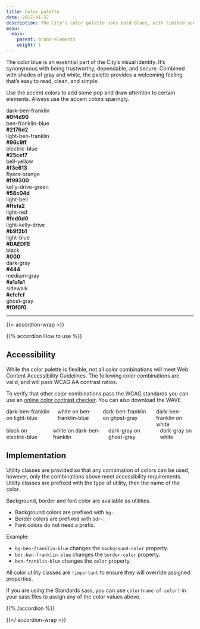 ```yaml
---
title: Color palette
date: 2017-01-27
description: The City's color palette uses bold blues, with limited accent colors.
menu:
  main:
    parent: brand-elements
    weight: 1
---
```


The color blue is an essential part of the City’s visual identity. It’s  synonymous with being trustworthy, dependable, and secure. Combined with shades of gray and white, the palette provides a welcoming feeling that’s easy to read, clean, and simple.

Use the accent colors to add some pop and draw attention to certain elements. Always use the accent colors sparingly.


<div class="row mbxl equal-height">
  <div class="medium-5 columns">
    <div class="sg-swatch">
      <div class="sg-swatch--top bg-dark-ben-franklin bdr-dark-ben-franklin">
      </div>
      <div class="sg-swatch--bottom equal">
        dark-ben-franklin<br>
        <b>#0f4d90</b>
      </div>
    </div>
  </div>
  <div class="medium-5 columns">
    <div class="sg-swatch">
      <div class="sg-swatch--top bg-ben-franklin-blue bdr-ben-franklin-blue">
      </div>
      <div class="sg-swatch--bottom equal">
        ben-franklin-blue<br>
        <b>#2176d2</b>
      </div>
    </div>
  </div>
  <div class="medium-5 columns">
    <div class="sg-swatch">
      <div class="sg-swatch--top bg-light-ben-franklin bdr-light-ben-franklin">
      </div>
      <div class="sg-swatch--bottom equal">
        light-ben-franklin<br>
        <b>#96c9ff</b>
      </div>
    </div>
  </div>
  <div class="medium-5 columns end">
    <div class="sg-swatch">
      <div class="sg-swatch--top bg-electric-blue bdr-electric-blue">
      </div>
      <div class="sg-swatch--bottom equal">
        electric-blue<br>
        <b>#25cef7</b>
      </div>
    </div>
  </div>
</div>
<div class="row mbxl equal-height">
  <div class="medium-5 columns">
    <div class="sg-swatch">
      <div class="sg-swatch--top bg-bell-yellow bdr-bell-yellow">
      </div>
      <div class="sg-swatch--bottom equal">
        bell-yellow<br>
        <b>#f3c613</b>
      </div>
    </div>
  </div>
  <div class="medium-5 columns">
    <div class="sg-swatch">
      <div class="sg-swatch--top bg-flyers-orange bdr-flyers-orange">
      </div>
      <div class="sg-swatch--bottom equal">
        flyers-orange<br>
        <b>#f99300</b>
      </div>
    </div>
  </div>
  <div class="medium-5 columns end">
    <div class="sg-swatch">
      <div class="sg-swatch--top bg-kelly-drive-green bdr-kelly-drive-green">
      </div>
      <div class="sg-swatch--bottom equal">
        kelly-drive-green<br>
        <b>#58c04d</b>
      </div>
    </div>
  </div>
</div>
<div class="row mbxl equal-height">
  <div class="medium-5 columns">
    <div class="sg-swatch">
      <div class="sg-swatch--top bg-light-bell bdr-light-bell">
      </div>
      <div class="sg-swatch--bottom equal">
        light-bell<br>
        <b>#ffefa2</b>
      </div>
    </div>
  </div>
  <div class="medium-5 columns">
    <div class="sg-swatch">
      <div class="sg-swatch--top bg-light-red bdr-light-red">
      </div>
      <div class="sg-swatch--bottom equal">
        light-red<br>
        <b>#fed0d0</b>
      </div>
    </div>
  </div>
  <div class="medium-5 columns">
    <div class="sg-swatch">
      <div class="sg-swatch--top bg-light-kelly-drive bdr-light-kelly-drive">
      </div>
      <div class="sg-swatch--bottom equal">
        light-kelly-drive<br>
        <b>#b9f2b1</b>
      </div>
    </div>
  </div>
  <div class="medium-5 columns end">
    <div class="sg-swatch">
      <div class="sg-swatch--top bg-light-blue bdr-light-blue">
      </div>
      <div class="sg-swatch--bottom equal">
        light-blue<br>
        <b>#DAEDFE</b>
      </div>
    </div>
  </div>
</div>

<div class="row mbxl equal-height">
  <div class="medium-5 columns">
    <div class="sg-swatch">
      <div class="sg-swatch--top bg-black bdr-black">
      </div>
      <div class="sg-swatch--bottom equal">
        black<br>
        <b>#000</b>
      </div>
    </div>
  </div>
  <div class="medium-5 columns">
    <div class="sg-swatch">
      <div class="sg-swatch--top bg-dark-gray bdr-dark-gray">
      </div>
      <div class="sg-swatch--bottom equal">
        dark-gray<br>
        <b>#444</b>
      </div>
    </div>
  </div>
  <div class="medium-5 columns">
    <div class="sg-swatch">
      <div class="sg-swatch--top bg-medium-gray bdr-medium-gray">
      </div>
      <div class="sg-swatch--bottom equal">
        medium-gray<br>
        <b>#a1a1a1</b>
      </div>
    </div>
  </div>
  <div class="medium-5 columns end">
    <div class="sg-swatch">
      <div class="sg-swatch--top bg-sidewalk bdr-sidewalk">
      </div>
      <div class="sg-swatch--bottom equal">
        sidewalk<br>
        <b>#cfcfcf</b>
      </div>
    </div>
  </div>
</div>
<div class="row">
  <div class="medium-5 columns">
    <div class="sg-swatch">
      <div class="sg-swatch--top sg-swatch--top--bordered bg-ghost-gray bdr-sidewalk">
      </div>
      <div class="sg-swatch--bottom">
        ghost-gray<br>
        <b>#f0f0f0</b>
      </div>
    </div>
  </div>
</div>

---

{{< accordion-wrap >}}

{{% accordion How to use %}}
## Accessibility
While the color palette is flexible, not all color combinations will meet Web Content Accessibility Guidelines. The following color combinations are valid, and will pass WCAG AA contrast ratios.

To verify that other color combinations pass the WCAG standards you can use an <a href="http://webaim.org/resources/contrastchecker/" class="external">online color contrast checker</a>. You can also download the WAVE

<div class="row">
<div class="medium-12 columns">
<div class="bg-light-blue dark-ben-franklin pas mbm">dark-ben-franklin on light-blue</div>
<div class="bg-ben-franklin-blue white pas mbm">white on ben-franklin-blue</div>
<div class="bg-ghost-gray dark-ben-franklin pas mbm">dark-ben-franklin on ghost-gray</div>
<div class="bdr-all bdr-sidewalk dark-ben-franklin pas mbm">dark-ben-franklin on white</div>
</div>
<div class="medium-12 columns">
<div class="bg-electric-blue black pas mbm">black on electric-blue</div>
<div class="bg-dark-ben-franklin white pas mbm">white on dark-ben-franklin</div>
<div class="bg-ghost-gray dark-gray pas mbm">dark-gray on ghost-gray</div>
<div class="bdr-all bdr-sidewalk pas mbm">dark-gray on white</div>
</div>
</div>

## Implementation
Utility classes are provided so that any combination of colors can be used, however, only the combinations above meet accessibility requirements. Utility classes are prefixed with the type of utility, then the name of the color.

Background, border and font color are available as utilities.

* Background colors are prefixed with `bg-`.
* Border colors are prefixed with `bdr-`.
* Font colors do not need a prefix.

Example:

* `bg-ben-franklin-blue` changes the `background-color` property.
* `bdr-ben-franklin-blue` changes the `border-color` property.
* `ben-franklin-blue` changes the `color` property.

All color utility classes are `!important` to ensure they will override assigned properties.

If you are using the Standards sass, you can use `color(name-of-color)` in your sass files to assign any of the color values above.  


{{% /accordion %}}

{{</ accordion-wrap >}}
